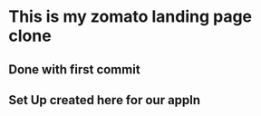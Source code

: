 # This is my zomato landing page clone

## Done with first commit

## Set Up created here for our appln